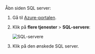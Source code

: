 
Åbn siden SQL server:

1.  Gå til [Azure-portalen](https://portal.azure.com).
2.  Klik på **flere tjenester** > **SQL-servere**:

    ![SQL-servere](./media/sql-database-browse-to-server/browse-to-server.png)

3.  Klik på den ønskede SQL server.